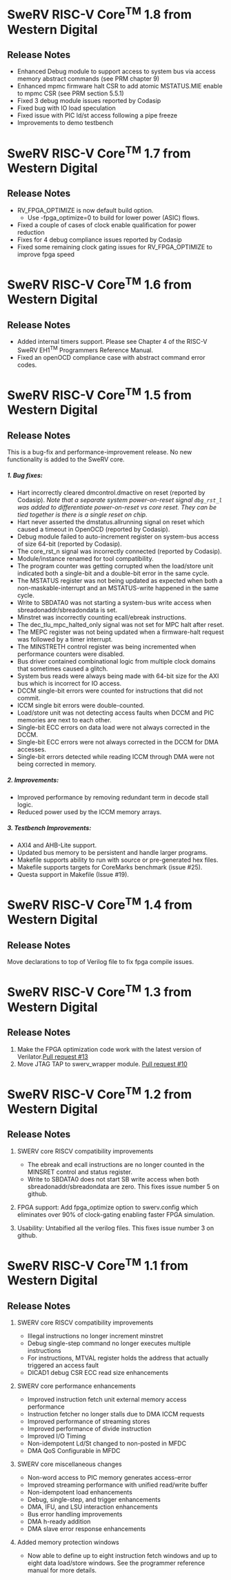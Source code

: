 # SweRV RISC-V Core<sup>TM</sup> 1.8 from Western Digital
## Release Notes

* Enhanced Debug module to support access to system bus via access memory abstract commands (see PRM chapter 9)
* Enhanced mpmc firmware halt CSR to add atomic MSTATUS.MIE enable to mpmc CSR (see PRM section 5.5.1)
* Fixed 3 debug module issues reported by Codasip
* Fixed bug with IO load speculation
* Fixed issue with PIC ld/st access following a pipe freeze
* Improvements to demo testbench

# SweRV RISC-V Core<sup>TM</sup> 1.7 from Western Digital
## Release Notes

* RV_FPGA_OPTIMIZE is now default build option. 
    * Use  -fpga_optimize=0 to build for lower power (ASIC) flows.
* Fixed a couple of cases of clock enable qualification for power reduction
* Fixes for 4 debug compliance issues reported by Codasip
* Fixed some remaining clock gating issues for RV_FPGA_OPTIMIZE to improve fpga speed



# SweRV RISC-V Core<sup>TM</sup> 1.6 from Western Digital
## Release Notes

* Added internal timers support. Please see Chapter 4 of the RISC-V SweRV EH1<sup>TM</sup> Programmers Reference Manual.
* Fixed an openOCD compliance case with abstract command error codes.


# SweRV RISC-V Core<sup>TM</sup> 1.5 from Western Digital
## Release Notes


This is a bug-fix and performance-improvement release.  No new functionality
is added to the SweRV core.


##### 1. Bug fixes:

* Hart incorrectly cleared dmcontrol.dmactive on reset (reported by
  Codasip). *Note that a separate system power-on-reset signal `dbg_rst_l`
  was added to differentiate power-on-reset vs core reset. 
  They can be tied together is there is a single reset on chip.*
* Hart never asserted the dmstatus.allrunning signal on reset which
  caused a timeout in OpenOCD (reported by Codasip).
* Debug module failed to auto-increment register on system-bus access
  of size 64-bit (reported by Codasip).
* The core_rst_n signal was incorrectly connected (reported by Codasip).
* Module/instance renamed for tool compatibility.
* The program counter was getting corrupted when the load/store unit
  indicated both a single-bit and a double-bit error in the same
  cycle.
* The MSTATUS register was not being updated as expected when both a
  non-maskable-interrupt and an MSTATUS-write happened in the same
  cycle.
* Write to SBDATA0 was not starting a system-bus write access when
  sbreadonaddr/sbreadondata is set.
* Minstret was incorrectly counting ecall/ebreak instructions.
* The dec_tlu_mpc_halted_only signal was not set for MPC halt after
  reset.
* The MEPC register was not being updated when a firmware-halt request
  was followed by a timer interrupt.
* The MINSTRETH control register was being incremented when
  performance counters were disabled.
* Bus driver contained combinational logic from multiple clock
  domains that sometimes caused a glitch.
* System bus reads were always being made with 64-bit size for the
  AXI bus which is incorrect for IO access.
* DCCM single-bit errors were counted for instructions that did not
  commit.
* ICCM single bit errors were double-counted.
* Load/store unit was not detecting access faults when DCCM and PIC
  memories are next to each other.
* Single-bit ECC errors on data load were not always corrected in
  the DCCM.
* Single-bit ECC errors were not always corrected in the DCCM for DMA
  accesses.
* Single-bit errors detected while reading ICCM through DMA were not
  being corrected in memory.


##### 2. Improvements:

* Improved performance by removing redundant term in decode stall
  logic.
* Reduced power used by the ICCM memory arrays.


##### 3. Testbench Improvements:

* AXI4 and AHB-Lite support.
* Updated bus memory to be persistent and handle larger programs.
* Makefile supports ability to run with source or pre-generated hex
  files.
* Makefile supports targets for CoreMarks benchmark (issue #25).
* Questa support in Makefile (Issue #19).



# SweRV RISC-V Core<sup>TM</sup> 1.4 from Western Digital
## Release Notes
Move declarations to top of Verilog file to fix fpga compile issues.


# SweRV RISC-V Core<sup>TM</sup> 1.3 from Western Digital
## Release Notes
1. Make the FPGA optimization code work with the latest version of Verilator.[Pull request #13](https://github.com/chipsalliance/Cores-SweRV/pull/12)
1. Move JTAG TAP to swerv_wrapper module. [Pull request #10](https://github.com/chipsalliance/Cores-SweRV/pull/10)

# SweRV RISC-V Core<sup>TM</sup> 1.2 from Western Digital
## Release Notes
1. SWERV core RISCV compatibility improvements
    * The ebreak and ecall instructions are no longer counted in the MINSRET
      control and status register.
    * Write to SBDATA0 does not start SB write access when both
      sbreadonaddr/sbreadondata are zero. This fixes issue number
      5 on github.

1. FPGA support: Add fpga_optimize option to swerv.config which
   eliminates over 90% of clock-gating enabling faster FPGA
   simulation.
   
1. Usability: Untabified all the verilog files.  This fixes issue number 3 on github.

# SweRV RISC-V Core<sup>TM</sup> 1.1 from Western Digital
## Release Notes
1. SWERV core RISCV compatibility improvements

    * Illegal instructions no longer increment minstret
    * Debug single-step command no longer executes multiple instructions
    * For instructions, MTVAL register holds the address that actually
      triggered an access fault
    * DICAD1 debug CSR ECC read size enhancements

1. SWERV core performance enhancements

    * Improved instruction fetch unit external memory access performance
    * Instruction fetcher no longer stalls due to DMA ICCM requests
    * Improved performance of streaming stores
    * Improved performance of divide instruction
    * Improved I/O Timing 
    * Non-idempotent Ld/St changed to non-posted in MFDC
    * DMA QoS Configurable in MFDC

1. SWERV core miscellaneous changes

    * Non-word access to PIC memory generates access-error
    * Improved streaming performance with unified read/write buffer
    * Non-idempotent load enhancements
    * Debug, single-step, and trigger enhancements
    * DMA, IFU, and LSU interaction enhancements
    * Bus error handling improvements
    * DMA h-ready addition
    * DMA slave error response enhancements

1. Added memory protection windows
    
    * Now able to define up to eight instruction fetch windows and up to eight
      data load/store windows. See the programmer reference manual for more
      details.

